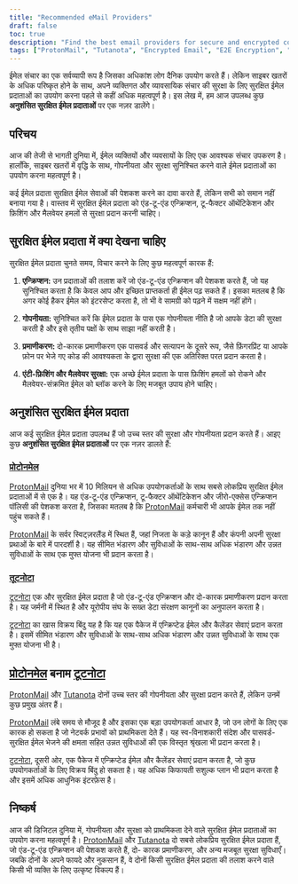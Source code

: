 ```yaml
---
title: "Recommended eMail Providers"
draft: false
toc: true
description: "Find the best email providers for secure and encrypted communications with SimeonOnSecurity's recommended list. Discover the top picks, including ProtonMail, the preferred choice with end-to-end encryption, and Tutanota, another secure option for encrypted email communications."
tags: ["ProtonMail", "Tutanota", "Encrypted Email", "E2E Encryption", "Email Security", "Online Privacy", "Recommended Email Providers", "SimeonOnSecurity"]
---
```

 ईमेल संचार का एक सर्वव्यापी रूप है जिसका अधिकांश लोग दैनिक उपयोग करते हैं। लेकिन साइबर खतरों के अधिक परिष्कृत होने के साथ, अपने व्यक्तिगत और व्यावसायिक संचार की सुरक्षा के लिए सुरक्षित ईमेल प्रदाताओं का उपयोग करना पहले से कहीं अधिक महत्वपूर्ण है। इस लेख में, हम आज उपलब्ध कुछ **अनुशंसित सुरक्षित ईमेल प्रदाताओं** पर एक नज़र डालेंगे।  ## परिचय  आज की तेजी से भागती दुनिया में, ईमेल व्यक्तियों और व्यवसायों के लिए एक आवश्यक संचार उपकरण है। हालाँकि, साइबर खतरों में वृद्धि के साथ, गोपनीयता और सुरक्षा सुनिश्चित करने वाले ईमेल प्रदाताओं का उपयोग करना महत्वपूर्ण है।  कई ईमेल प्रदाता सुरक्षित ईमेल सेवाओं की पेशकश करने का दावा करते हैं, लेकिन सभी को समान नहीं बनाया गया है। वास्तव में सुरक्षित ईमेल प्रदाता को एंड-टू-एंड एन्क्रिप्शन, टू-फैक्टर ऑथेंटिकेशन और फ़िशिंग और मैलवेयर हमलों से सुरक्षा प्रदान करनी चाहिए।  ## सुरक्षित ईमेल प्रदाता में क्या देखना चाहिए  सुरक्षित ईमेल प्रदाता चुनते समय, विचार करने के लिए कुछ महत्वपूर्ण कारक हैं:  1. **एन्क्रिप्शन:** उन प्रदाताओं की तलाश करें जो एंड-टू-एंड एन्क्रिप्शन की पेशकश करते हैं, जो यह सुनिश्चित करता है कि केवल आप और इच्छित प्राप्तकर्ता ही ईमेल पढ़ सकते हैं। इसका मतलब है कि अगर कोई हैकर ईमेल को इंटरसेप्ट करता है, तो भी वे सामग्री को पढ़ने में सक्षम नहीं होंगे।  2. **गोपनीयता:** सुनिश्चित करें कि ईमेल प्रदाता के पास एक गोपनीयता नीति है जो आपके डेटा की सुरक्षा करती है और इसे तृतीय पक्षों के साथ साझा नहीं करती है।  3. **प्रमाणीकरण:** दो-कारक प्रमाणीकरण एक पासवर्ड और सत्यापन के दूसरे रूप, जैसे फ़िंगरप्रिंट या आपके फ़ोन पर भेजे गए कोड की आवश्यकता के द्वारा सुरक्षा की एक अतिरिक्त परत प्रदान करता है।  4. **एंटी-फ़िशिंग और मैलवेयर सुरक्षा:** एक अच्छे ईमेल प्रदाता के पास फ़िशिंग हमलों को रोकने और मैलवेयर-संक्रमित ईमेल को ब्लॉक करने के लिए मजबूत उपाय होने चाहिए।  ## अनुशंसित सुरक्षित ईमेल प्रदाता  आज कई सुरक्षित ईमेल प्रदाता उपलब्ध हैं जो उच्च स्तर की सुरक्षा और गोपनीयता प्रदान करते हैं। आइए कुछ **अनुशंसित सुरक्षित ईमेल प्रदाताओं** पर एक नज़र डालते हैं:  ### [प्रोटोनमेल](https://pr.tn/ref/KWMTP5393DR0)  [ProtonMail](https://pr.tn/ref/KWMTP5393DR0) दुनिया भर में 10 मिलियन से अधिक उपयोगकर्ताओं के साथ सबसे लोकप्रिय सुरक्षित ईमेल प्रदाताओं में से एक है। यह एंड-टू-एंड एन्क्रिप्शन, टू-फैक्टर ऑथेंटिकेशन और जीरो-एक्सेस एन्क्रिप्शन पॉलिसी की पेशकश करता है, जिसका मतलब है कि [ProtonMail](https://pr.tn/ref/KWMTP5393DR0) कर्मचारी भी आपके ईमेल तक नहीं पहुंच सकते हैं।  [ProtonMail](https://pr.tn/ref/KWMTP5393DR0) के सर्वर स्विट्ज़रलैंड में स्थित हैं, जहां निजता के कड़े कानून हैं और कंपनी अपनी सुरक्षा प्रथाओं के बारे में पारदर्शी है। यह सीमित भंडारण और सुविधाओं के साथ-साथ अधिक भंडारण और उन्नत सुविधाओं के साथ एक मुफ्त योजना भी प्रदान करता है।  ### [तूटनोटा](https://tutanota.com/)  [टूटनोटा](https://tutanota.com/) एक और सुरक्षित ईमेल प्रदाता है जो एंड-टू-एंड एन्क्रिप्शन और दो-कारक प्रमाणीकरण प्रदान करता है। यह जर्मनी में स्थित है और यूरोपीय संघ के सख्त डेटा संरक्षण कानूनों का अनुपालन करता है।  [टूटनोटा](https://tutanota.com/) का खास विक्रय बिंदु यह है कि यह एक पैकेज में एन्क्रिप्टेड ईमेल और कैलेंडर सेवाएं प्रदान करता है। इसमें सीमित भंडारण और सुविधाओं के साथ-साथ अधिक भंडारण और उन्नत सुविधाओं के साथ एक मुफ्त योजना भी है।  ## [प्रोटोनमेल](https://pr.tn/ref/KWMTP5393DR0) बनाम [टूटनोटा](https://tutanota.com/)  [ProtonMail](https://pr.tn/ref/KWMTP5393DR0) और [Tutanota](https://tutanota.com/) दोनों उच्च स्तर की गोपनीयता और सुरक्षा प्रदान करते हैं, लेकिन उनमें कुछ प्रमुख अंतर हैं।  [ProtonMail](https://pr.tn/ref/KWMTP5393DR0) लंबे समय से मौजूद है और इसका एक बड़ा उपयोगकर्ता आधार है, जो उन लोगों के लिए एक कारक हो सकता है जो नेटवर्क प्रभावों को प्राथमिकता देते हैं। यह स्व-विनाशकारी संदेश और पासवर्ड-सुरक्षित ईमेल भेजने की क्षमता सहित उन्नत सुविधाओं की एक विस्तृत श्रृंखला भी प्रदान करता है।  [टुटनोटा](https://tutanota.com/), दूसरी ओर, एक पैकेज में एन्क्रिप्टेड ईमेल और कैलेंडर सेवाएं प्रदान करता है, जो कुछ उपयोगकर्ताओं के लिए विक्रय बिंदु हो सकता है। यह अधिक किफायती सशुल्क प्लान भी प्रदान करता है और इसमें अधिक आधुनिक इंटरफ़ेस है।  ## निष्कर्ष  आज की डिजिटल दुनिया में, गोपनीयता और सुरक्षा को प्राथमिकता देने वाले सुरक्षित ईमेल प्रदाताओं का उपयोग करना महत्वपूर्ण है। [ProtonMail](https://pr.tn/ref/KWMTP5393DR0) और [Tutanota](https://tutanota.com/) दो सबसे लोकप्रिय सुरक्षित ईमेल प्रदाता हैं, जो एंड-टू-एंड एन्क्रिप्शन की पेशकश करते हैं, दो- कारक प्रमाणीकरण, और अन्य मजबूत सुरक्षा सुविधाएँ। जबकि दोनों के अपने फायदे और नुकसान हैं, वे दोनों किसी सुरक्षित ईमेल प्रदाता की तलाश करने वाले किसी भी व्यक्ति के लिए उत्कृष्ट विकल्प हैं।